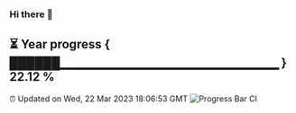 ### Hi there 👋
⏳ Year progress { ██████▁▁▁▁▁▁▁▁▁▁▁▁▁▁▁▁▁▁▁▁▁▁▁▁ } 22.12 %
---
⏰ Updated on Wed, 22 Mar 2023 18:06:53 GMT
![Progress Bar CI](https://github.com/Moyi321/Moyi321/workflows/Progress%20Bar%20CI/badge.svg)
